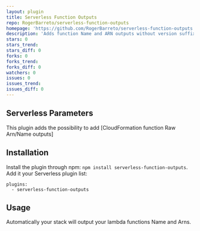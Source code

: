 ```yaml
---
layout: plugin
title: Serverless Function Outputs
repo: RogerBarreto/serverless-function-outputs
homepage: 'https://github.com/RogerBarreto/serverless-function-outputs'
description: 'Adds function Name and ARN outputs without version suffix'
stars: 0
stars_trend: 
stars_diff: 0
forks: 0
forks_trend: 
forks_diff: 0
watchers: 0
issues: 0
issues_trend: 
issues_diff: 0
---
```



Serverless Parameters
---------------------
This plugin adds the possibility to add [CloudFormation function Raw Arn/Name outputs]

Installation
------------
Install the plugin through npm: `npm install serverless-function-outputs`. Add it your Serverless plugin list:

```
plugins:
  - serverless-function-outputs
```

Usage
-----

Automatically your stack will output your lambda functions Name and Arns.
